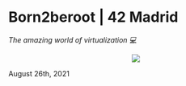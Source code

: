 # Born2beroot | 42 Madrid

*The amazing world of virtualization 💻*

<div align="center">
  <img src=https://user-images.githubusercontent.com/40824677/149225986-c4a58654-ee56-49f5-bf8e-f5988d1da688.png />
</div>

August 26th, 2021
